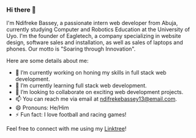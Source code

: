 <!--**NdifrekeBassey/NdifrekeBassey** is a ✨ _special_ ✨ repository because its `README.md` (this file) appears on your GitHub profile.-->

### Hi there 👋

I'm Ndifreke Bassey, a passionate intern web developer from Abuja, currently studying Computer and Robotics Education at the University of Uyo. I'm the founder of Eagletech, a company specializing in website design, software sales and installation, as well as sales of laptops and phones. Our motto is "Soaring through Innovation".

Here are some details about me:

- 🔭 I’m currently working on honing my skills in full stack web development.
- 🌱 I’m currently learning full stack web development.
- 👯 I’m looking to collaborate on exciting web development projects.
- 📫 You can reach me via email at [ndifrekebassey13@email.com](mailto:ndifrekebassey13@email.com).
- 😄 Pronouns: He/Him
- ⚡ Fun fact: I love football and racing games!

Feel free to connect with me using my [Linktree](https://linktr.ee/eagletech1)!

<!-- Uncomment the next line if you want to highlight a specific repository -->
<!-- **NdifrekeBassey/NdifrekeBassey** is a ✨ _special_ ✨ repository because its `README.md` (this file) appears on your GitHub profile. -->

